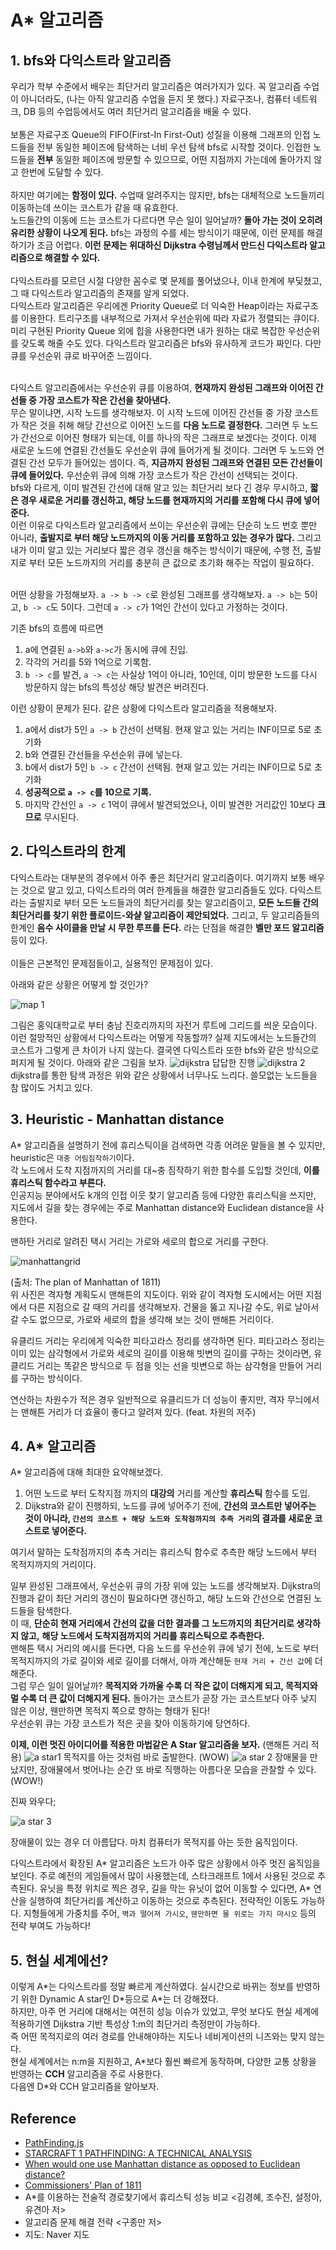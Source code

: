 # A* 알고리즘
## 1. bfs와 다익스트라 알고리즘
우리가 학부 수준에서 배우는 최단거리 알고리즘은 여러가지가 있다.
꼭 알고리즘 수업이 아니더라도, (나는 아직 알고리즘 수업을 듣지 못 했다.) 자료구조나, 컴퓨터 네트워크, DB 등의 수업등에서도 여러 최단거리 알고리즘을 배울 수 있다. <br> <br> 
보통은 자료구조 Queue의 FIFO(First-In First-Out) 성질을 이용해 그래프의 인접 노드들을 전부 동일한 페이즈에 탐색하는 너비 우선 탐색 bfs로 시작할 것이다. 
인접한 노드들을 **전부** 동일한 페이즈에 방문할 수 있으므로, 어떤 지점까지 가는데에 돌아가지 않고 한번에 도달할 수 있다. <br> <br> 
하지만 여기에는 **함정이 있다.** 
수업때 알려주지는 않지만, bfs는 대체적으로 노드들끼리 이동하는데 쓰이는 코스트가 같을 때 유효한다. <br> 
노드들간의 이동에 드는 코스트가 다르다면 무슨 일이 일어날까? **돌아 가는 것이 오히려 유리한 상황이 나오게 된다.** 
bfs는 과정의 수를 세는 방식이기 때문에, 이런 문제를 해결하기가 조금 어렵다. **이런 문제는 위대하신 Dijkstra 수령님께서 만드신 다익스트라 알고리즘으로 해결할 수 있다.** <br> <br> 
다익스트라를 모르던 시절 다양한 꼼수로 몇 문제를 풀어냈으나, 이내 한계에 부딫쳤고, 그 때 다익스트라 알고리즘의 존재를 알게 되었다. <br> 다익스트라 알고리즘은 우리에겐 Priority Queue로 더 익숙한 Heap이라는 자료구조를 이용한다. 트리구조를 내부적으로 가져서 우선순위에 따라 자료가 정렬되는 큐이다. 미리 구현된 Priority Queue 외에 힙을 사용한다면 내가 원하는 대로 복잡한 우선순위를 갖도록 해줄 수도 있다. 다익스트라 알고리즘은 bfs와 유사하게 코드가 짜인다. 다만 큐를 우선순위 큐로 바꾸어준 느낌이다. <br> <br>

다익스트 알고리즘에서는 우선순위 큐를 이용하여, **현재까지 완성된 그래프와 이어진 간선들 중 가장 코스트가 작은 간선을 찾아낸다.** <br>
무슨 말이냐면, 시작 노드를 생각해보자. 이 시작 노드에 이어진 간선들 중 가장 코스트가 작은 것을 취해 해당 간선으로 이어진 노드를 **다음 노드로 결정한다.** 
그러면 두 노드가 간선으로 이어진 형태가 되는데, 이를 하나의 작은 그래프로 보겠다는 것이다. 이제 새로운 노드에 연결된 간선들도 우선순위 큐에 들어가게 될 것이다. 그러면 두 노드와 연결된 간선 모두가 들어있는 셈이다. 즉, **지금까지 완성된 그래프와 연결된 모든 간선들이 큐에 들어있다.** 우선순위 큐에 의해 가장 코스트가 작은 간선이 선택되는 것이다.  <br>
bfs와 다르게, 이미 발견된 간선에 대해 알고 있는 최단거리 보다 긴 경우 무시하고, **짧은 경우 새로운 거리를 갱신하고, 해당 노드를 현재까지의 거리를 포함해 다시 큐에 넣어준다.** <br> 
이런 이유로 다익스트라 알고리즘에서 쓰이는 우선순위 큐에는 단순히 노드 번호 뿐만 아니라, **출발지로 부터 해당 노드까지의 이동 거리를 포함하고 있는 경우가 많다.** 그리고 내가 이미 알고 있는 거리보다 짧은 경우 갱신을 해주는 방식이기 때문에, 수행 전, 출발지로 부터 모든 노드까지의 거리를 충분히 큰 값으로 초기화 해주는 작업이 필요하다. <br> <br>

어떤 상황을 가정해보자. `a -> b -> c`로 완성된 그래프를 생각해보자. `a -> b`는 5이고, `b -> c`도 5이다. 그런데 `a -> c`가 1억인 간선이 있다고 가정하는 것이다. <br> 

기존 bfs의 흐름에 따르면 
1. a에 연결된 `a->b`와 `a->c`가 동시에 큐에 진입.
2. 각각의 거리를 5와 1억으로 기록함.
3. `b -> c`를 발견, `a -> c`는 사실상 1억이 아니라, 10인데, 이미 방문한 노드를 다시 방문하지 않는 bfs의 특성상 해당 발견은 버려진다. <br>


이런 상황이 문제가 된다. 같은 상황에 다익스트라 알고리즘을 적용해보자. 
1. a에서 dist가 5인 `a -> b` 간선이 선택됨. 현재 알고 있는 거리는 INF이므로 5로 초기화
2. b와 연결된 간선들을 우선순위 큐에 넣는다.
3. b에서 dist가 5인 `b -> c` 간선이 선택됨. 현재 알고 있는 거리는 INF이므로 5로 초기화 
4. **성공적으로 `a -> c`를 10으로 기록.**
5. 마지막 간선인 `a -> c` 1억이 큐에서 발견되었으나, 이미 발견한 거리값인 10보다 **크므로** 무시된다.

## 2. 다익스트라의 한계

다익스트라는 대부분의 경우에서 아주 좋은 최단거리 알고리즘이다. 여기까지 보통 배우는 것으로 알고 있고, 다익스트라의 여러 한계들을 해결한 알고리즘들도 있다. 다익스트라는 출발지로 부터 모든 노드들과의 최단거리를 찾는 알고리즘이고, **모든 노드들 간의 최단거리를 찾기 위한 플로이드-와샬 알고리즘이 제안되었다.** 그리고, 두 알고리즘들의 한계인 **음수 사이클을 만날 시 무한 루프를 돈다.** 라는 단점을 해결한 **벨만 포드 알고리즘**등이 있다. <br> <br> 이들은 근본적인 문제점들이고, 실용적인 문제점이 있다.

아래와 같은 상황은 어떻게 할 것인가? 

![map 1](https://user-images.githubusercontent.com/71186266/198510813-c15a05a6-9e05-44fb-b1cd-f469d8626a3d.png)


그림은 홍익대학교로 부터 충남 진호리까지의 자전거 루트에 그리드를 씌운 모습이다. 이런 절망적인 상황에서 다익스트라는 어떻게 작동할까? 실제 지도에서는 노드들간의 코스트가 그렇게 큰 차이가 나지 않는다. 결국엔 다익스트라 또한 bfs와 같은 방식으로 퍼지게 될 것이다. 아래와 같은 그림을 보자.
![dijkstra](https://user-images.githubusercontent.com/71186266/198510811-91e33ae3-f7b0-41e4-851f-7ba2e09709d7.png)
답답한 진행
![dijkstra 2](https://user-images.githubusercontent.com/71186266/198510809-88b1b3f5-3600-4f32-896b-bb193aec424d.png)
dijkstra를 통한 탐색 과정은 위와 같은 상황에서 너무나도 느리다. 쓸모없는 노드들을 참 많이도 거치고 있다.

## 3. Heuristic - Manhattan distance
A* 알고리즘을 설명하기 전에 
휴리스틱이을 검색하면 각종 어려운 말들을 볼 수 있지만, heuristic은 `대충 어림짐작하기`이다. <br> 각 노드에서 도착 지점까지의 거리를 대~충 짐작하기 위한 함수를 도입할 것인데, **이를 휴리스틱 함수라고 부른다.** <br> 인공지능 분야에서도 k개의 인접 이웃 찾기 알고리즘 등에 다양한 휴리스틱을 쓰지만, 지도에서 길을 찾는 경우에는 주로 Manhattan distance와 Euclidean distance을 사용한다. <br> 

맨하탄 거리로 알려진 택시 거리는 가로와 세로의 합으로 거리를 구한다.

![manhattangrid](https://user-images.githubusercontent.com/71186266/198881740-b279befd-c41e-49a6-b940-a618700b6905.png)

(출처: The plan of Manhattan of 1811) <br>
위 사진은 격자형 계획도시 맨해튼의 지도이다. 위와 같이 격자형 도시에서는 어떤 지점에서 다른 지점으로 갈 때의 거리를 생각해보자. 건물을 뚫고 지나갈 수도, 위로 날아서 갈 수도 없으므로, 가로와 세로의 합을 생각해 보는 것이 맨해튼 거리이다. <br>

유클리드 거리는 우리에게 익숙한 피타고라스 정리를 생각하면 된다. 피타고라스 정리는 이미 있는 삼각형에서 가로와 세로의 길이를 이용해 빗변의 길이를 구하는 것이라면, 유클리드 거리는 똑같은 방식으로 두 점을 잇는 선을 빗변으로 하는 삼각형을 만들어 거리를 구하는 방식이다. <br>

연산하는 차원수가 적은 경우 일반적으로 유클리드가 더 성능이 좋지만, 격자 무늬에서는 맨해튼 거리가 더 효율이 좋다고 알려져 있다. (feat. 차원의 저주) <br>

## 4. A* 알고리즘

A* 알고리즘에 대해 최대한 요약해보겠다.

1. 어떤 노드로 부터 도착지점 까지의 **대강의** 거리를 계산할 **휴리스틱** 함수를 도입.
2. Dijkstra와 같이 진행하되, 노드를 큐에 넣어주기 전에, **간선의 코스트만 넣어주는 것이 아니라, `간선의 코스트 + 해당 노드와 도착점까지의 추측 거리`의 결과를 새로운 코스트로 넣어준다.**  

여기서 말하는 도착점까지의 추측 거리는 휴리스틱 함수로 추측한 해당 노드에서 부터 목적지까지의 거리이다. <br>

일부 완성된 그래프에서, 우선순위 큐의 가장 위에 있는 노드를 생각해보자. Dijkstra의 진행과 같이 최단 거리의 갱신이 필요하다면 갱신하고, 해당 노드와 간선으로 연결된 노드들을 탐색한다. <br> 
이 때, **단순히 현재 거리에서 간선의 값을 더한 결과를 그 노드까지의 최단거리로 생각하지 않고,** **해당 노드에서 도착지점까지의 거리를 휴리스틱으로 추측한다.** <Br>
맨해튼 택시 거리의 예시를 든다면, 다음 노드를 우선순위 큐에 넣기 전에, 노드로 부터 목적지까지의 가로 길이와 세로 길이를 더해서, 아까 계산해둔 `현재 거리 + 간선 값`에 더해준다. <br>
그럼 무슨 일이 일어날까? **목적지와 가까울 수록 더 작은 값이 더해지게 되고, 목적지와 멀 수록 더 큰 값이 더해지게 된다.** 돌아가는 코스트가 곧장 가는 코스트보다 아주 낮지 않은 이상, 웬만하면 목적지 쪽으로 향하는 형태가 된다! <br>
우선순위 큐는 가장 코스트가 적은 곳을 찾아 이동하기에 당연하다. <br>

 **이제, 이런 멋진 아이디어를 적용한 마법같은 A Star 알고리즘을 보자.** (맨해튼 거리 적용)
![a star1](https://user-images.githubusercontent.com/71186266/198510804-42c12b49-d2ae-463e-8f02-a3dbe807129a.png)
목적지를 아는 것처럼 바로 출발한다. (WOW)
![a star 2](https://user-images.githubusercontent.com/71186266/198510797-6270bbeb-f8a5-4a4a-b19c-d352c60cb300.png)
장애물을 만났지만, 장애물에서 벗어나는 순간 또 바로 직행하는 아름다운 모습을 관찰할 수 있다. (WOW!)

진짜 와우다;

![a star 3](https://user-images.githubusercontent.com/71186266/198510802-ded3fe3c-348b-4e12-9976-578713a193cc.png)

장애물이 있는 경우 더 아름답다. 마치 컴퓨터가 목적지를 아는 듯한 움직임이다. <br>

다익스트라에서 확장된 A* 알고리즘은 노드가 아주 많은 상황에서 아주 멋진 움직임을 보인다. 주로 예전의 게임들에서 많이 사용했는데, 스타크래프트 1에서 사용된 것으로 추측된다. 유닛을 특정 위치로 찍은 경우, 길을 막는 유닛이 없어 이동할 수 있다면, A\* 연산을 실행하여 최단거리를 계산하고 이동하는 것으로 추측된다. 전략적인 이동도 가능하다. 지형들에게 가중치를 주어, `벽과 떨어져 가시오`, `웬만하면 물 위로는 가지 마시오` 등의 전략 부여도 가능하다! 

## 5. 현실 세계에선?
이렇게 A\*는 다익스트라를 정말 빠르게 계산하였다. 실시간으로 바뀌는 정보를 반영하기 위한 Dynamic A star인 D\*등으로 A\*는 더 강해졌다. <br>
하지만, 아주 먼 거리에 대해서는 여전히 성능 이슈가 있었고, 무엇 보다도 현실 세계에 적용하기엔 Dijkstra 기반 특성상 1:m의 최단거리 측정만이 가능하다. <br>
즉 어떤 목적지로의 여러 경로를 안내해야하는 지도나 네비게이션의 니즈와는 맞지 않는다. <br>
현실 세계에서는 n:m을 지원하고, A\*보다 훨씬 빠르게 동작하며, 다양한 교통 상황을 반영하는 **CCH** 알고리즘을 주로 사용한다. <br>
다음엔 D\*와 CCH 알고리즘을 알아보자.

## Reference
- [PathFinding.js](https://qiao.github.io/PathFinding.js/visual/)
- [STARCRAFT 1 PATHFINDING: A TECHNICAL ANALYSIS](http://striketactics.net/devblog/starcraft-1-pathfinding-technical-analysis)
- [When would one use Manhattan distance as opposed to Euclidean distance?](https://datascience.stackexchange.com/questions/20075/when-would-one-use-manhattan-distance-as-opposed-to-euclidean-distance)
- [Commissioners' Plan of 1811](https://en.wikipedia.org/wiki/Commissioners%27_Plan_of_1811)
- A*를 이용하는 전술적 경로찾기에서 휴리스틱 성능 비교 <김경혜, 조수진, 설정아, 유견아 저>
- 알고리즘 문제 해결 전략 <구종만 저>
- 지도: Naver 지도
